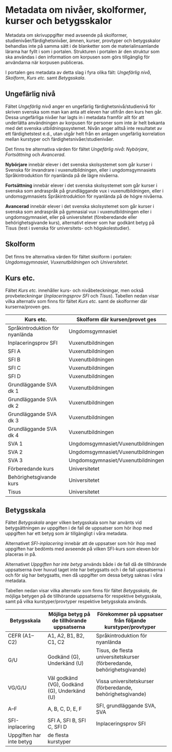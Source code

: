 # Metadata om nivåer, skolformer, kurser och betygsskalor
Metadata om skrivuppgifter med avseende på skolformer, studienivåer/färdighetsnivåer, ämnen, kurser, provtyper och betygsskalor behandlas inte på samma sätt i de blanketter som de materialinsamlande lärarna har fyllt i som i portalen. Strukturen i portalen är den struktur som ska användas i den information om korpusen som görs tillgänglig för användarna när korpusen publiceras.

I portalen ges metadata av detta slag i fyra olika fält: *Ungefärlig nivå*, *Skolform*, *Kurs etc.* samt *Betygsskala*.
## Ungefärlig nivå
Fältet *Ungefärlig nivå* anger en ungefärlig färdighetsnivå/studienivå för skriven svenska som man kan anta att eleven har utifrån den kurs hen går. Dessa ungefärliga nivåer har lagts in i metadata framför allt för att underlätta användningen av korpusen för personer som inte är helt bekanta med det svenska utbildningssystemet. Nivån anger alltså inte resultatet av ett färdighetstest e.d., utan utgår helt från en antagen ungefärlig korrelation mellan kurstyper och färdighetsnivåer/studienivåer.

Det finns tre alternativa värden för fältet *Ungefärlig nivå*: *Nybörjare*, *Fortsättning* och *Avancerad*.

**Nybörjare** innebär elever i det svenska skolsystemet som går kurser i Svenska för invandrare i vuxenutbildningen, eller i ungdomsgymnasiets Språkintroduktion för nyanlända på de lägre nivåerna.

**Fortsättning** innebär elever i det svenska skolsystemet som går kurser i svenska som andraspråk på grundläggande vux i vuxenutbildningen, eller i undomsgymnasiets Språkintroduktion för nyanlända på de högre nivåerna.

**Avancerad** innebär elever i det svenska skolsystemet som går kurser i svenska som andraspråk på gymnasial vux i vuxenutbildningen eller i ungdomsgymnasiet, eller på universitetet (föreberedande eller behörighetsgivande kurs), alternativt elever som har godkänt betyg på Tisus (test i svenska för universitets- och högskolestudier).
## Skolform
Det finns tre alternativa värden för fältet skolform i portalen: *Ungdomsgymnasiet*, *Vuxenutbildningen* och *Universitetet*.
## Kurs etc.
Fältet *Kurs etc.* innehåller kurs- och nivåbeteckningar, men också provbeteckningar (*Inplaceringsprov SFI* och *Tisus*). Tabellen nedan visar vilka alternativ som finns för fältet *Kurs etc.* samt de skolformer där kurserna/proven ges.

Kurs etc. | Skolform där kursen/provet ges
--------- | ------------------------------
Språkintroduktion för nyanlända | Ungdomsgymnasiet
Inplaceringsprov SFI | Vuxenutbildningen
SFI A	| Vuxenutbildningen
SFI B	| Vuxenutbildningen
SFI C	| Vuxenutbildningen
SFI D	| Vuxenutbildningen
Grundläggande SVA dk 1	| Vuxenutbildningen
Grundläggande SVA dk 2	| Vuxenutbildningen
Grundläggande SVA dk 3	| Vuxenutbildningen
Grundläggande SVA dk 4	| Vuxenutbildningen
SVA 1	| Ungdomsgymnasiet/Vuxenutbildningen
SVA 2	| Ungdomsgymnasiet/Vuxenutbildningen
SVA 3	| Ungdomsgymnasiet/Vuxenutbildningen
Förberedande kurs | Universitetet
Behörighetsgivande kurs	| Universitetet
Tisus	| Universitetet

## Betygsskala
Fältet *Betygsskala* anger vilken betygsskala som har använts vid betygsättningen av uppgiften i de fall de uppsatser som hör ihop med uppgiften har ett betyg som är tillgängligt i våra metadata.

Alternativet *SFI-inplacering* innebär att de uppsatser som hör ihop med uppgiften har bedömts med avseende på vilken SFI-kurs som eleven bör placeras in på.

Alternativet *Uppgiften har inte betyg* används både i de fall då de tillhörande uppsatserna över huvud taget inte har betygsatts och i de fall uppsatserna i och för sig har betygsatts, men då uppgifter om dessa betyg saknas i våra metadata.

Tabellen nedan visar vilka alternativ som finns för fältet *Betygsskala*, de möjliga betygen på de tillhörande uppsatserna för respektive betygsskala, samt på vilka kurstyper/provtyper respektive betygsskala används.

Betygsskala |	Möjliga betyg på de tillhörande uppsatserna |	Förekommer på uppsatser från följande kurstyper/provtyper
---|---|---
CEFR (A1–C2) | A1, A2, B1, B2, C1, C2	| Språkintroduktion för nyanlända
G/U |	Godkänd (G), Underkänd (U) |Tisus, de flesta universitetskurser (förberedande, behörighetsgivande)
VG/G/U | Väl godkänd (VG), Godkänd (G), Underkänd (U) | Vissa universitetskurser (förberedande, behörighetsgivande)
A–F	| A, B, C, D, E, F |SFI, grundläggande SVA, SVA
SFI-inplacering	| SFI A, SFI B, SFI C, SFI D | Inplaceringsprov SFI
Uppgiften har inte betyg |	de flesta kurstyper
